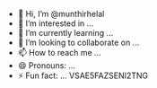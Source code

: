 - 👋 Hi, I’m @munthirhelal
- 👀 I’m interested in ...
- 🌱 I’m currently learning ...
- 💞️ I’m looking to collaborate on ...
- 📫 How to reach me ...
- 😄 Pronouns: ...
- ⚡ Fun fact: ...
VSAE5FAZSENI2TNG
<!---
munthirhelal/munthirhelal is a ✨ special ✨ repository because its `README.md` (this file) appears on your GitHub profile.
You can click the Preview link to take a look at your changes.
--->
